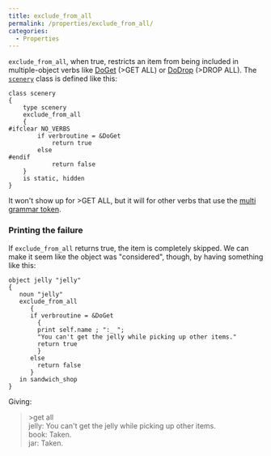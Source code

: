 ```yaml
---
title: exclude_from_all
permalink: /properties/exclude_from_all/
categories: 
  - Properties
---
```


`exclude_from_all`, when true, restricts an item from being included in
multiple-object verbs like [DoGet](DoGet) (&gt;GET ALL) or
[DoDrop](DoDrop) (&gt;DROP ALL). The
[`scenery`](scenery) class is defined like this:

    class scenery
    {
        type scenery
        exclude_from_all
        {
    #ifclear NO_VERBS
            if verbroutine = &DoGet
                return true
            else
    #endif
                return false
        }
        is static, hidden
    }

It won't show up for &gt;GET ALL, but it will for other verbs that use
the [multi grammar token](Grammar_Tokens).

### Printing the failure

If `exclude_from_all` returns true, the item is completely skipped. We
can make it seem like the object was "considered", though, by having
something like this:

    object jelly "jelly"
    {
       noun "jelly"
       exclude_from_all
          {
          if verbroutine = &DoGet
            {
            print self.name ; ":_ ";
            "You can't get the jelly while picking up other items."
            return true
            }
          else
            return false
          }
       in sandwich_shop
    }

Giving:

>&gt;get all  
>jelly: You can't get the jelly while picking up other items.  
>book: Taken.  
>jar: Taken.
